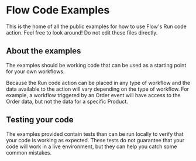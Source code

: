 # Flow Code Examples

This is the home of all the public examples for how to use Flow's Run code action. Feel free to look around! Do not edit these files directly.

## About the examples

The examples should be working code that can be used as a starting point for your own workflows.

Because the Run code action can be placed in any type of workflow and the data available to the action will vary depending on the type of workflow. For example, a workflow triggered by an Order event will have access to the Order data, but not the data for a specific Product.

## Testing your code

The examples provided contain tests than can be run locally to verify that your code is working as expected. These tests do not guarantee that your code will work in a live environment, but they can help you catch some common mistakes.
